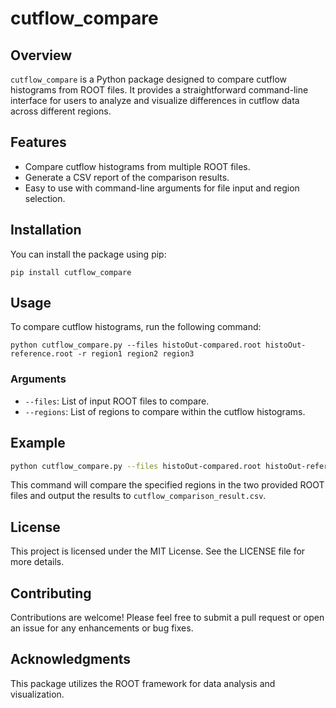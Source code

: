 # cutflow_compare

## Overview
`cutflow_compare` is a Python package designed to compare cutflow histograms from ROOT files. It provides a straightforward command-line interface for users to analyze and visualize differences in cutflow data across different regions.

## Features
- Compare cutflow histograms from multiple ROOT files.
- Generate a CSV report of the comparison results.
- Easy to use with command-line arguments for file input and region selection.

## Installation
You can install the package using pip:

```
pip install cutflow_compare
```

## Usage
To compare cutflow histograms, run the following command:

```
python cutflow_compare.py --files histoOut-compared.root histoOut-reference.root -r region1 region2 region3
```

### Arguments
- `--files`: List of input ROOT files to compare.
- `--regions`: List of regions to compare within the cutflow histograms.

## Example
```bash
python cutflow_compare.py --files histoOut-compared.root histoOut-reference.root -r region1 region2
```

This command will compare the specified regions in the two provided ROOT files and output the results to `cutflow_comparison_result.csv`.

## License
This project is licensed under the MIT License. See the LICENSE file for more details.

## Contributing
Contributions are welcome! Please feel free to submit a pull request or open an issue for any enhancements or bug fixes.

## Acknowledgments
This package utilizes the ROOT framework for data analysis and visualization.